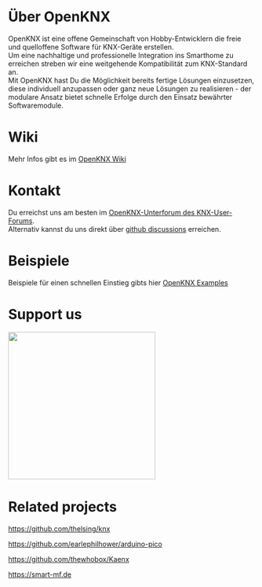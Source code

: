 # Über OpenKNX

OpenKNX ist eine offene Gemeinschaft von Hobby-Entwicklern die freie und quelloffene Software für KNX-Geräte erstellen.\
Um eine nachhaltige und professionelle Integration ins Smarthome zu erreichen streben wir eine weitgehende Kompatibilität zum KNX-Standard an.\
Mit OpenKNX hast Du die Möglichkeit bereits fertige Lösungen einzusetzen, diese individuell anzupassen oder ganz neue Lösungen zu realisieren - der modulare Ansatz bietet schnelle Erfolge durch den Einsatz bewährter Softwaremodule.

# Wiki

Mehr Infos gibt es im [OpenKNX Wiki](https://github.com/OpenKNX/OpenKNX/wiki)

# Kontakt

Du erreichst uns am besten im [OpenKNX-Unterforum des KNX-User-Forums](https://knx-user-forum.de/forum/projektforen/openknx).\
Alternativ kannst du uns direkt über [github discussions](https://github.com/OpenKNX/OpenKNX/discussions) erreichen.

# Beispiele

Beispiele für einen schnellen Einstieg gibts hier [OpenKNX Examples](https://github.com/OpenKNX/Examples)

# Support us
[<img src="https://opencollective.com/webpack/donate/button@2x.png?color=blue" width="300">](https://opencollective.com/openknx-collective/donate)

# Related projects

https://github.com/thelsing/knx

https://github.com/earlephilhower/arduino-pico

https://github.com/thewhobox/Kaenx

https://smart-mf.de
